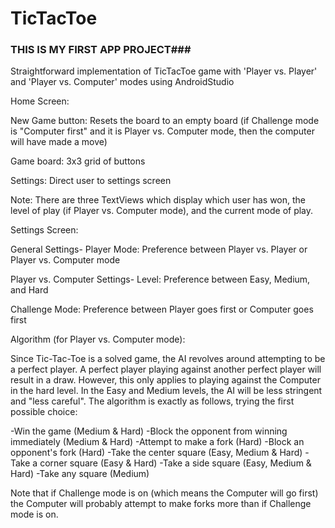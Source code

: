 # TicTacToe
### THIS IS MY FIRST APP PROJECT###

Straightforward implementation of TicTacToe game with 'Player vs. Player' and 'Player vs. Computer' modes using AndroidStudio


Home Screen: 


New Game button: Resets the board to an empty board (if Challenge mode is "Computer first" and it is Player vs. Computer mode, then the computer will have made a move)

Game board: 3x3 grid of buttons

Settings: Direct user to settings screen

Note: There are three TextViews which display which user has won, the level of play (if Player vs. Computer mode), and the current mode of play.


Settings Screen:


General Settings- 
Player Mode: Preference between Player vs. Player or Player vs. Computer mode

Player vs. Computer Settings-
Level: Preference between Easy, Medium, and Hard

Challenge Mode: Preference between Player goes first or Computer goes first



Algorithm (for Player vs. Computer mode):

Since Tic-Tac-Toe is a solved game, the AI revolves around attempting to be a perfect player. A perfect player playing against another perfect player will result in a draw. However, this only applies to playing against the Computer in the hard level. In the Easy and Medium levels, the AI will be less stringent and "less careful". The algorithm is exactly as follows, trying the first possible choice:

-Win the game (Medium & Hard)
-Block the opponent from winning immediately (Medium & Hard)
-Attempt to make a fork (Hard)
-Block an opponent's fork (Hard)
-Take the center square (Easy, Medium & Hard)
-Take a corner square (Easy & Hard)
-Take a side square (Easy, Medium & Hard)
-Take any square (Medium)

Note that if Challenge mode is on (which means the Computer will go first) the Computer will probably attempt to make forks more than if Challenge mode is on.



